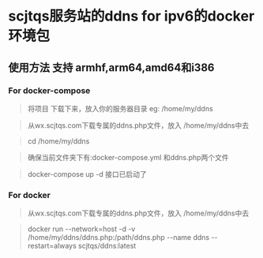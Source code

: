 # scjtqs服务站的ddns for ipv6的docker环境包

## 使用方法 支持 armhf,arm64,amd64和i386

### For docker-compose

> 将项目 下载下来，放入你的服务器目录 eg: /home/my/ddns

> 从wx.scjtqs.com下载专属的ddns.php文件，放入 /home/my/ddns中去

> cd /home/my/ddns 

> 确保当前文件夹下有:docker-compose.yml 和ddns.php两个文件

> docker-compose up -d 接口已启动了

### For docker 

> 从wx.scjtqs.com下载专属的ddns.php文件，放入 /home/my/ddns中去

> docker run --network=host -d -v /home/my/ddns/ddns.php:/path/ddns.php --name ddns --restart=always scjtqs/ddns:latest